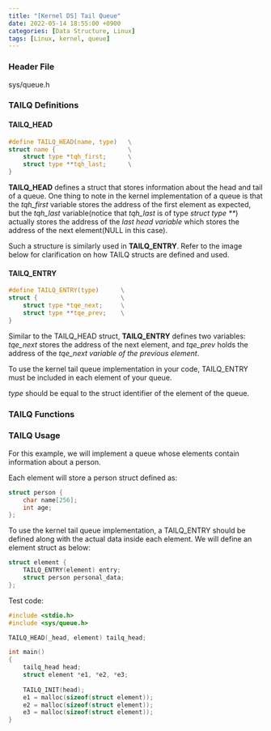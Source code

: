 ```yaml
---
title: "[Kernel DS] Tail Queue"
date: 2022-05-14 18:55:00 +0900
categories: [Data Structure, Linux]
tags: [Linux, kernel, queue]
---
```


### Header File
sys/queue.h

### TAILQ Definitions
#### TAILQ_HEAD
```c
#define TAILQ_HEAD(name, type)   \
struct name {                    \
    struct type *tqh_first;      \
    struct type **tqh_last;      \
}
```

**TAILQ_HEAD** defines a struct that stores information about the head and tail of a queue. One thing to note in the kernel implementation of a queue is that the *tqh_first* variable stores the address of the first element as expected, but the *tqh_last* variable(notice that *tqh_last* is of type *struct type \*\**) actually stores the address of the *last head variable* which stores the address of the next element(NULL in this case).

Such a structure is similarly used in **TAILQ_ENTRY**. Refer to the image below for clarification on how TAILQ structs are defined and used.

#### TAILQ_ENTRY
```c
#define TAILQ_ENTRY(type)      \
struct {                       \
    struct type *tqe_next;     \
    struct type **tqe_prev;    \
}
```

Similar to the TAILQ_HEAD struct, **TAILQ_ENTRY** defines two variables: *tqe_next* stores the address of the next element, and *tqe_prev* holds the address of the *tqe_next variable of the previous element*.

To use the kernel tail queue implementation in your code, TAILQ_ENTRY must be included in each element of your queue.

*type* should be equal to the struct identifier of the element of the queue.

### TAILQ Functions


### TAILQ Usage

For this example, we will implement a queue whose elements contain information about a person. 

Each element will store a person struct defined as:
```c
struct person {
    char name[256];
    int age;
};
```
To use the kernel tail queue implementation, a TAILQ_ENTRY should be defined along with the actual data inside each element. We will define an element struct as below:
```c
struct element {
    TAILQ_ENTRY(element) entry;
    struct person personal_data;
};
```

Test code:
```c
#include <stdio.h>
#include <sys/queue.h>

TAILQ_HEAD(_head, element) tailq_head;

int main()
{
    tailq_head head;
    struct element *e1, *e2, *e3;
    
    TAILQ_INIT(head);
    e1 = malloc(sizeof(struct element));
    e2 = malloc(sizeof(struct element));
    e3 = malloc(sizeof(struct element));
}
```
